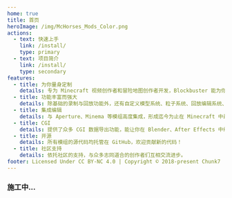 ```yaml
---
home: true
title: 首页
heroImage: /img/McHorses_Mods_Color.png
actions:
  - text: 快速上手
    link: /install/
    type: primary
  - text: 项目简介
    link: /install/
    type: secondary
features:
  - title: 为你量身定制
    details: 专为 Minecraft 视频创作者和冒险地图创作者开发，Blockbuster 能为你带来极致的演出效果。
  - title: 功能丰富而强大
    details: 除基础的录制与回放功能外，还有自定义模型系统、粒子系统、回放编辑系统、动画系统，以及众多辅助功能。
  - title: 集成编辑
    details: 与 Aperture、Minema 等模组高度集成，形成迄今为止在 Minecraft 中最强大的创作工具。
  - title: CGI
    details: 提供了众多 CGI 数据导出功能，能让你在 Blender、After Effects 中继续加工素材。
  - title: 开源
    details: 所有模组的源代码均托管在 GitHub，欢迎贡献新的代码！
  - title: 社区支持
    details: 依托社区的支持，与众多志同道合的创作者们互相交流进步。
footer: Licensed Under CC BY-NC 4.0 | Copyright © 2018-present Chunk7 | Powered by VuePress
---
```


### 施工中...
